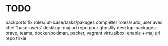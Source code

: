 # TODO

backports
fix roles/iut-base/tasks/pakages
compléter roles/sudo_user avec chef 'base-users'
desktop: maj url repo pour ghostty
desktop-packages: brave, teams, docker/podman, packer, vagrant
                  virtualbox: enable + maj url repo trixie
